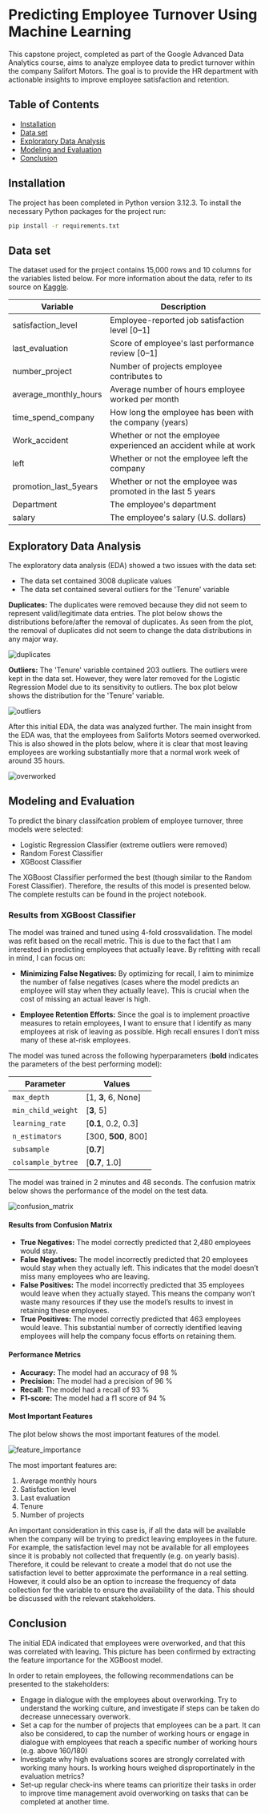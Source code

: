 # Predicting Employee Turnover Using Machine Learning
This capstone project, completed as part of the Google Advanced Data Analytics course, aims to analyze employee data to predict turnover within the company Salifort Motors. The goal is to provide the HR department with actionable insights to improve employee satisfaction and retention.

## Table of Contents
- [Installation](#installation)
- [Data set](#dataset)
- [Exploratory Data Analysis](#exploratory-data-analysis)
- [Modeling and Evaluation](#modeling-and-evaluation)
- [Conclusion](#conclusion)

## Installation
The project has been completed in Python version 3.12.3. To install the necessary Python packages for the project run:

```sh
pip install -r requirements.txt
```

## Data set
The dataset used for the project contains 15,000 rows and 10 columns for the variables listed below. For more information about the data, refer to its source on [Kaggle](https://www.kaggle.com/datasets/mfaisalqureshi/hr-analytics-and-job-prediction?select=HR_comma_sep.csv).

Variable  |Description |
-----|-----|
satisfaction_level|Employee-reported job satisfaction level [0&ndash;1]|
last_evaluation|Score of employee's last performance review [0&ndash;1]|
number_project|Number of projects employee contributes to|
average_monthly_hours|Average number of hours employee worked per month|
time_spend_company|How long the employee has been with the company (years)
Work_accident|Whether or not the employee experienced an accident while at work
left|Whether or not the employee left the company
promotion_last_5years|Whether or not the employee was promoted in the last 5 years
Department|The employee's department
salary|The employee's salary (U.S. dollars)

## Exploratory Data Analysis 
The exploratory data analysis (EDA) showed a two issues with the data set:

- The data set contained 3008 duplicate values
- The data set contained several outliers for the 'Tenure' variable

**Duplicates:** The duplicates were removed because they did not seem to represent valid/legitimate data entries. The plot below shows the distributions before/after the removal of duplicates. As seen from the plot, the removal of duplicates did not seem to change the data distributions in any major way.

![duplicates](images/duplicates_distribution.png)

**Outliers:** The 'Tenure' variable contained 203 outliers. The outliers were kept in the data set. However, they were later removed for the Logistic Regression Model due to its sensitivity to outliers. The box plot below shows the distribution for the 'Tenure' variable.

![outliers](images/outliers_tenure.png)

After this initial EDA, the data was analyzed further. The main insight from the EDA was, that the employees from Saliforts Motors seemed overworked. This is also showed in the plots below, where it is clear that most leaving employees are working substantially more that a normal work week of around 35 hours.

![overworked](images/overworked_eda.png)


## Modeling and Evaluation 
To predict the binary classifcation problem of employee turnover, three models were selected:

- Logistic Regression Classifier (extreme outliers were removed)
- Random Forest Classifier
- XGBoost Classifier

The XGBoost Classifier performed the best (though similar to the Random Forest Classifier). Therefore, the results of this model is presented below. The complete restults can be found in the project notebook.

### Results from XGBoost Classifier
The model was trained and tuned using 4-fold crossvalidation. The model was refit based on the recall metric. This is due to the fact that I am interested in predicting employees that actually leave. By refitting with recall in mind, I can focus on:

- **Minimizing False Negatives:** By optimizing for recall, I aim to minimize the number of false negatives (cases where the model predicts an employee will stay when they actually leave). This is crucial when the cost of missing an actual leaver is high.

- **Employee Retention Efforts:** Since the goal is to implement proactive measures to retain employees, I want to ensure that I identify as many employees at risk of leaving as possible. High recall ensures I don’t miss many of these at-risk employees.

The model was tuned across the following hyperparameters (**bold** indicates the parameters of the best performing model):

| Parameter           | Values                    |
|---------------------|---------------------------|
| `max_depth`         | [1, **3**, 6, None]           |
| `min_child_weight`  | [**3**, 5]                    |
| `learning_rate`     | [**0.1**, 0.2, 0.3]           |
| `n_estimators`      | [300, **500**, 800]           |
| `subsample`         | [**0.7**]                     |
| `colsample_bytree`  | [**0.7**, 1.0]                |

The model was trained in 2 minutes and 48 seconds. The confusion matrix below shows the performance of the model on the test data.

![confusion_matrix](images/confusion_matrix_xgb.png)

#### Results from Confusion Matrix
- **True Negatives:** The model correctly predicted that 2,480 employees would stay.
- **False Negatives:** The model incorrectly predicted that 20 employees would stay when they actually left. This indicates that the model doesn’t miss many employees who are leaving.
- **False Positives:** The model incorrectly predicted that 35 employees would leave when they actually stayed. This means the company won’t waste many resources if they use the model’s results to invest in retaining these employees.
- **True Positives:** The model correctly predicted that 463 employees would leave. This substantial number of correctly identified leaving employees will help the company focus efforts on retaining them.

#### Performance Metrics
- **Accuracy:** The model had an accuracy of 98 %
- **Precision:** The model had a precision of 96 %
- **Recall:** The model had a recall of 93 %
- **F1-score:** The model had a f1 score of 94 %

#### Most Important Features
The plot below shows the most important features of the model.

![feature_importance](images/feature_importance.png)

The most important features are:
1. Average monthly hours
2. Satisfaction level
3. Last evaluation
4. Tenure
5. Number of projects

An important consideration in this case is, if all the data will be available when the company will be trying to predict leaving employees in the future. For example, the satisfaction level may not be available for all employees since it is probably not collected that frequently (e.g. on yearly basis). Therefore, it could be relevant to create a model that do not use the satisfaction level to better approximate the performance in a real setting. However, it could also be an option to increase the frequency of data collection for the variable to ensure the availability of the data. This should be discussed with the relevant stakeholders.

## Conclusion
The initial EDA indicated that employees were overworked, and that this was correlated with leaving. This picture has been confirmed by extracting the feature importance for the XGBoost model.

In order to retain employees, the following recommendations can be presented to the stakeholders:
- Engage in dialogue with the employees about overworking. Try to understand the working culture, and investigate if steps can be taken do decrease unnecessary overwork.
- Set a cap for the number of projects that employees can be a part. It can also be considered, to cap the number of working hours or engage in dialogue with employees that reach a specific number of working hours (e.g. above 160/180)
- Investigate why high evaluations scores are strongly correlated with working many hours. Is working hours weighed disproportinately in the evaluation metrics?
- Set-up regular check-ins where teams can prioritize their tasks in order to improve time management avoid overworking on tasks that can be completed at another time. 